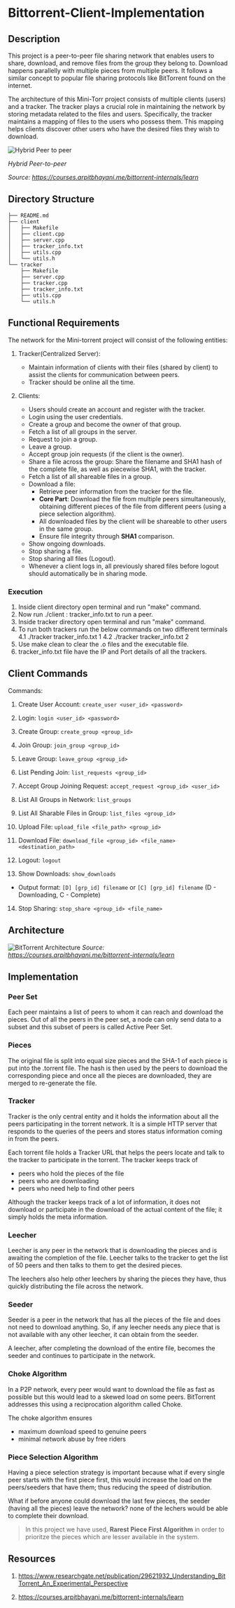 # Bittorrent-Client-Implementation

## Description

This project is a peer-to-peer file sharing network that enables users to share, download, and remove files from the group they belong to. Download happens parallelly with multiple pieces from multiple peers. It follows a similar concept to popular file sharing protocols like BitTorrent found on the internet.

The architecture of this Mini-Torr project consists of multiple clients (users) and a tracker. The tracker plays a crucial role in maintaining the network by storing metadata related to the files and users. Specifically, the tracker maintains a mapping of files to the users who possess them. This mapping helps clients discover other users who have the desired files they wish to download.

![Hybrid Peer to peer](./artifacts/hybridp2p.png)

_Hybrid Peer-to-peer_

_Source: https://courses.arpitbhayani.me/bittorrent-internals/learn_

## Directory Structure

```
├── README.md
├── client
│   ├── Makefile
│   ├── client.cpp
│   ├── server.cpp
│   ├── tracker_info.txt
│   ├── utils.cpp
│   └── utils.h
└── tracker
    ├── Makefile
    ├── server.cpp
    ├── tracker.cpp
    ├── tracker_info.txt
    ├── utils.cpp
    └── utils.h

```

## Functional Requirements

The network for the Mini-torrent project will consist of the following entities:

1. Tracker(Centralized Server):

   - Maintain information of clients with their files (shared by client) to assist the clients for communication between peers.
   - Tracker should be online all the time.

2. Clients:
   - Users should create an account and register with the tracker.
   - Login using the user credentials.
   - Create a group and become the owner of that group.
   - Fetch a list of all groups in the server.
   - Request to join a group.
   - Leave a group.
   - Accept group join requests (if the client is the owner).
   - Share a file across the group: Share the filename and SHA1 hash of the complete file, as well as piecewise SHA1, with the tracker.
   - Fetch a list of all shareable files in a group.
   - Download a file:
     - Retrieve peer information from the tracker for the file.
     - **Core Part**: Download the file from multiple peers simultaneously, obtaining different pieces of the file from different peers (using a piece selection algorithm).
     - All downloaded files by the client will be shareable to other users in the same group.
     - Ensure file integrity through **SHA1** comparison.
   - Show ongoing downloads.
   - Stop sharing a file.
   - Stop sharing all files (Logout).
   - Whenever a client logs in, all previously shared files before logout should automatically be in sharing mode.

### Execution

1. Inside client directory open terminal and run "make" command.
2. Now run ./client <IP>:<PORT> tracker_info.txt to run a peer.
3. Inside tracker directory open terminal and run "make" command.
4. To run both trackers run the below commands on two different terminals
   4.1 ./tracker tracker_info.txt 1
   4.2 ./tracker tracker_info.txt 2
5. Use make clean to clear the .o files and the executable file.
6. tracker_info.txt file have the IP and Port details of all the trackers.

## Client Commands

Commands:

1. Create User Account:
   `create_user <user_id> <password>`

2. Login:
   `login <user_id> <password>`

3. Create Group:
   `create_group <group_id>`

4. Join Group:
   `join_group <group_id>`

5. Leave Group:
   `leave_group <group_id>`

6. List Pending Join:
   `list_requests <group_id>`

7. Accept Group Joining Request:
   `accept_request <group_id> <user_id>`

8. List All Groups in Network:
   `list_groups`

9. List All Sharable Files in Group:
   `list_files <group_id>`

10. Upload File:
    `upload_file <file_path> <group_id>`

11. Download File:
    `download_file <group_id> <file_name> <destination_path>`

12. Logout:
    `logout`

13. Show Downloads:
    `show_downloads`

- Output format: `[D] [grp_id] filename` or `[C] [grp_id] filename` (D - Downloading, C - Complete)

14. Stop Sharing:
    `stop_share <group_id> <file_name>`

## Architecture

![BitTorrent Architecture](./artifacts/architecture.png)
_Source: https://courses.arpitbhayani.me/bittorrent-internals/learn_

## Implementation

<!-- ### Socket Programming

Socket programming is employed in this Mini-Torr project to establish communication channels between the tracker and clients. Both the tracker and client continuously listen for incoming requests, enabling seamless data exchange and coordination within the peer-to-peer network.

### Multithreading

To facilitate parallel downloads and enhance performance, multithreading is utilized in the project. Each download request is assigned to a separate thread, allowing multiple file pieces to be downloaded simultaneously from different peers. This approach significantly improves the download speed and efficiency of the Mini-torrent system.

### SHA1

The SHA1 algorithm is employed to maintain data integrity within the Mini-torrent network. Chunkwise hashing using SHA1 ensures that downloaded file pieces match their corresponding checksums. By comparing the computed SHA1 hash with the expected value, the system verifies that the downloaded data has not been tampered with or corrupted during the transfer process. This integrity check mechanism helps guarantee the reliability and authenticity of shared files in the Mini-torrent network.

### Piece Selection Algorithm

- Ask Tracker to give file-peer information(i.e which peers has pieces of that file)
- Once we have the peers/clients info we connect with each peer and ask which Chunks does the peer have. Peer responds with chunk numbers it possess.
- Now, we have chunk to peer mapping(i.e for some chunk, which all peers possess it), We will take random peer and ask for that chunk.
- After downloading a chunk, if the SHA/hash matches, it is taken.
- At the end it will be checked if all the Chunks are present or not. If not, we will do the above steps again one more time, if any chunk is not having a peer that means it cannot be downloaded completely. -->

### Peer Set

Each peer maintains a list of peers to whom it can reach and download the pieces. Out of all the peers in the peer set, a node can only send data to a subset and this subset of peers is called Active Peer Set.

### Pieces

The original file is split into equal size pieces and the SHA-1 of each piece is put into the .torrent file. The hash is then used by the peers to download the corresponding piece and once all the pieces are downloaded, they are merged to re-generate the file.

### Tracker

Tracker is the only central entity and it holds the information about all the peers participating in the torrent network. It is a simple HTTP server that responds to the queries of the peers and stores status information coming in from the peers.

Each torrent file holds a Tracker URL that helps the peers locate and talk to the tracker to participate in the torrent. The tracker keeps track of

- peers who hold the pieces of the file
- peers who are downloading
- peers who need help to find other peers

Although the tracker keeps track of a lot of information, it does not download or participate in the download of the actual content of the file; it simply holds the meta information.

### Leecher

Leecher is any peer in the network that is downloading the pieces and is awaiting the completion of the file. Leecher talks to the tracker to get the list of 50 peers and then talks to them to get the desired pieces.

The leechers also help other leechers by sharing the pieces they have, thus quickly distributing the file across the network.

### Seeder

Seeder is a peer in the network that has all the pieces of the file and does not need to download anything. So, if any leecher needs any piece that is not available with any other leecher, it can obtain from the seeder.

A leecher, after completing the download of the entire file, becomes the seeder and continues to participate in the network.

### Choke Algorithm

In a P2P network, every peer would want to download the file as fast as possible but this would lead to a skewed load on some peers. BitTorrent addresses this using a reciprocation algorithm called Choke.

The choke algorithm ensures

- maximum download speed to genuine peers
- minimal network abuse by free riders

### Piece Selection Algorithm

Having a piece selection strategy is important because what if every single peer starts with the first piece first, this would increase the load on the peers/seeders that have them; thus reducing the speed of distribution.

What if before anyone could download the last few pieces, the seeder (having all the pieces) leave the network? none of the lechers would be able to complete their download.

> In this project we have used, **Rarest Piece First Algorithm** in order to prioritze the pieces which are lesser available in the system.

## Resources

1. https://www.researchgate.net/publication/29621932_Understanding_BitTorrent_An_Experimental_Perspective

2. https://courses.arpitbhayani.me/bittorrent-internals/learn
